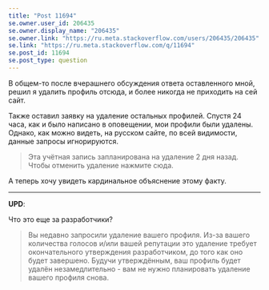 ```yaml
---
title: "Post 11694"
se.owner.user_id: 206435
se.owner.display_name: "206435"
se.owner.link: "https://ru.meta.stackoverflow.com/users/206435/206435"
se.link: "https://ru.meta.stackoverflow.com/q/11694"
se.post_id: 11694
se.post_type: question
---
```

<p>В общем-то после вчерашнего обсуждения ответа оставленного мной, решил я удалить профиль отсюда, и более никогда не приходить на сей сайт.</p>
<p>Также оставил заявку на удаление остальных профилей. Спустя 24 часа, как и было написано в оповещении, мои профили были удалены. Однако, как можно видеть, на русском сайте, по всей видимости, данные запросы игнорируются.</p>
<blockquote>
<p>Эта учётная запись запланирована на удаление 2 дня назад. Чтобы отменить удаление нажмите сюда.</p>
</blockquote>
<p>А теперь хочу увидеть кардинальное объяснение этому факту.</p>
<hr />
<p><strong>UPD</strong>:</p>
<p>Что это еще за разработчики?</p>
<blockquote>
<p>Вы недавно запросили удаление вашего профиля. Из-за вашего количества голосов и/или вашей репутации это удаление требует окончательного утверждения разработчиком, до того как оно будет завершено. Будучи утверждённым, ваш профиль будет удалён незамедлительно - вам не нужно планировать удаление вашего профиля снова.</p>
</blockquote>
